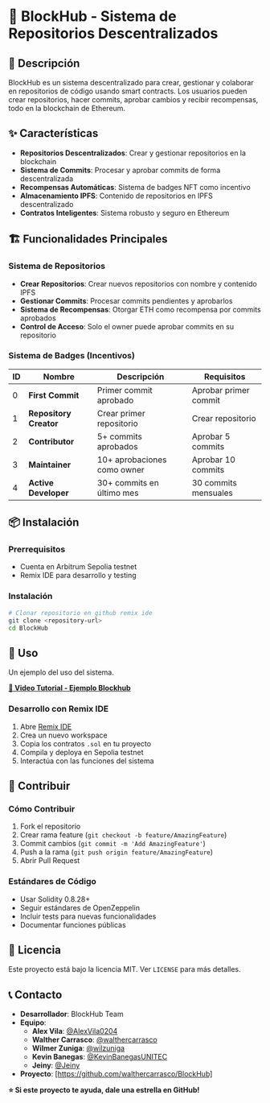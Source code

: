 # 🚀 BlockHub - Sistema de Repositorios Descentralizados

## 📖 Descripción

BlockHub es un sistema descentralizado para crear, gestionar y colaborar en repositorios de código usando smart contracts. Los usuarios pueden crear repositorios, hacer commits, aprobar cambios y recibir recompensas, todo en la blockchain de Ethereum.

## ✨ Características

- **Repositorios Descentralizados**: Crear y gestionar repositorios en la blockchain
- **Sistema de Commits**: Procesar y aprobar commits de forma descentralizada
- **Recompensas Automáticas**: Sistema de badges NFT como incentivo
- **Almacenamiento IPFS**: Contenido de repositorios en IPFS descentralizado
- **Contratos Inteligentes**: Sistema robusto y seguro en Ethereum

## 🏗️ Funcionalidades Principales

### Sistema de Repositorios
- **Crear Repositorios**: Crear nuevos repositorios con nombre y contenido IPFS
- **Gestionar Commits**: Procesar commits pendientes y aprobarlos
- **Sistema de Recompensas**: Otorgar ETH como recompensa por commits aprobados
- **Control de Acceso**: Solo el owner puede aprobar commits en su repositorio

### Sistema de Badges (Incentivos)
| ID | Nombre | Descripción | Requisitos |
|----|--------|-------------|------------|
| 0 | **First Commit** | Primer commit aprobado | Aprobar primer commit |
| 1 | **Repository Creator** | Crear primer repositorio | Crear repositorio |
| 2 | **Contributor** | 5+ commits aprobados | Aprobar 5 commits |
| 3 | **Maintainer** | 10+ aprobaciones como owner | Aprobar 10 commits |
| 4 | **Active Developer** | 30+ commits en último mes | 30 commits mensuales |



## 📦 Instalación

### Prerrequisitos

- Cuenta en Arbitrum Sepolia testnet
- Remix IDE para desarrollo y testing

### Instalación

```bash
# Clonar repositorio en github remix ide
git clone <repository-url>
cd BlockHub 
```



## 🚀 Uso

Un ejemplo del uso del sistema.

**[🔗 Video Tutorial - Ejemplo Blockhub](https://youtu.be/zNzWQN1ZOdk)**

### Desarrollo con Remix IDE

1. Abre [Remix IDE](https://remix.ethereum.org/)
2. Crea un nuevo workspace
3. Copia los contratos `.sol` en tu proyecto
4. Compila y deploya en Sepolia testnet
5. Interactúa con las funciones del sistema


## 🤝 Contribuir

### Cómo Contribuir

1. Fork el repositorio
2. Crear rama feature (`git checkout -b feature/AmazingFeature`)
3. Commit cambios (`git commit -m 'Add AmazingFeature'`)
4. Push a la rama (`git push origin feature/AmazingFeature`)
5. Abrir Pull Request

### Estándares de Código

- Usar Solidity 0.8.28+
- Seguir estándares de OpenZeppelin
- Incluir tests para nuevas funcionalidades
- Documentar funciones públicas

## 📄 Licencia

Este proyecto está bajo la licencia MIT. Ver `LICENSE` para más detalles.

## 📞 Contacto

- **Desarrollador**: BlockHub Team
- **Equipo**:
  - **Alex Vila**: [@AlexVila0204](https://github.com/AlexVila0204)
  - **Walther Carrasco**: [@walthercarrasco](https://github.com/walthercarrasco)
  - **Wilmer Zuniga**: [@wilzuniga](https://github.com/wilzuniga)
  - **Kevin Banegas**: [@KevinBanegasUNITEC](https://github.com/KevinBanegasUNITEC)
  - **Jeiny**: [@Jeiny](https://www.linkedin.com/in/jeiny-caballero?utm_source=share&utm_campaign=share_via&utm_content=profile&utm_medium=ios_app)
- **Proyecto**: [https://github.com/walthercarrasco/BlockHub]



**⭐ Si este proyecto te ayuda, dale una estrella en GitHub!**
